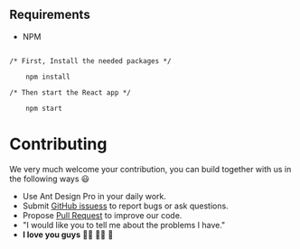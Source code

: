 

## Requirements

- NPM

```

/* First, Install the needed packages */

    npm install

/* Then start the React app */

    npm start

```


# Contributing

We very much welcome your contribution, you can build together with us in the following ways 😃

- Use Ant Design Pro in your daily work.
- Submit [GitHub issuess](https://github.com/salehi-dev/write-on-image-react-native/issues) to report bugs or ask questions.
- Propose [Pull Request](https://github.com/salehi-dev/write-on-image-react-native/pulls) to improve our code.
- "I would like you to tell me about the problems I have."
- __I love you guys__ 🫰🏻 🙌🏻 💖
